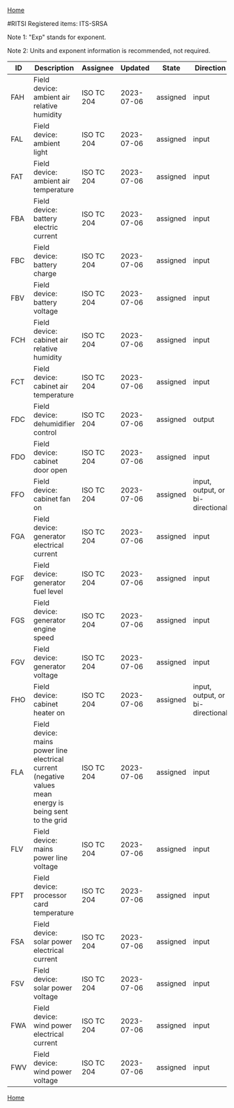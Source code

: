 [Home](readme.md)

#RITSI Registered items: ITS-SRSA

Note 1: "Exp" stands for exponent.

Note 2: Units and exponent information is recommended, not required.


|ID |Description                           |Assignee  |Updated   |State   |Direction| Units  |Exp|Imprecision|
|---|--------------------------------------|----------|----------|--------|---------|--------|---|-----------|
|FAH|Field device: ambient air relative humidity|ISO TC 204|2023-07-06|assigned|input|Percent|-1 |       <100|
|FAL|Field device: ambient light           |ISO TC 204|2023-07-06|assigned|input    |Unitless|0  |         NA|
|FAT|Field device: ambient air temperature |ISO TC 204|2023-07-06|assigned|input    |Celsius |-2 |       <100|
|FBA|Field device: battery electric current|ISO TC 204|2023-07-06|assigned|input    |Amperes |-2 |       <100|
|FBC|Field device: battery charge          |ISO TC 204|2023-07-06|assigned|input    |Percent |-1 |       <100|
|FBV|Field device: battery voltage         |ISO TC 204|2023-07-06|assigned|input    |Volts   |-2 |       <100|
|FCH|Field device: cabinet air relative humidity|ISO TC 204|2023-07-06|assigned|input|Percent|-1 |       <100|
|FCT|Field device: cabinet air temperature |ISO TC 204|2023-07-06|assigned|input    |Celsius |-2 |       <100|
|FDC|Field device: dehumidifier control    |ISO TC 204|2023-07-06|assigned|output   |Boolean |0  |          0|
|FDO|Field device: cabinet door open       |ISO TC 204|2023-07-06|assigned|input    |Boolean |0  |          0|
|FFO|Field device: cabinet fan on          |ISO TC 204|2023-07-06|assigned|input, output, or bi-directional|Boolean |0  |          0|
|FGA|Field device: generator electrical current|ISO TC 204|2023-07-06|assigned|input|Amperes |-2 |       <100|
|FGF|Field device: generator fuel level    |ISO TC 204|2023-07-06|assigned|input    |Percent |-1 |       <100|
|FGS|Field device: generator engine speed  |ISO TC 204|2023-07-06|assigned|input    |RPM     |0  |       <100|
|FGV|Field device: generator voltage       |ISO TC 204|2023-07-06|assigned|input    |Volts   |-2 |       <100|
|FHO|Field device: cabinet heater on       |ISO TC 204|2023-07-06|assigned|input, output, or bi-directional|Boolean |0  |          0|
|FLA|Field device: mains power line electrical current (negative values mean energy is being sent to the grid|ISO TC 204|2023-07-06|assigned|input|Amperes|-2|<100|
|FLV|Field device: mains power line voltage|ISO TC 204|2023-07-06|assigned|input    |Volts |-2 |       <100|
|FPT|Field device: processor card temperature|ISO TC 204|2023-07-06|assigned|input  |Celsius   |-2 |       <100|
|FSA|Field device: solar power electrical current|ISO TC 204|2023-07-06|assigned|input|Amperes|-2|       <100|
|FSV|Field device: solar power voltage     |ISO TC 204|2023-07-06|assigned|input    |Volts |-2 |       <100|
|FWA|Field device: wind power electrical current|ISO TC 204|2023-07-06|assigned|input|Amperes|-2 |       <100|
|FWV|Field device: wind power voltage      |ISO TC 204|2023-07-06|assigned|input    |Volts |-2 |       <100|


[Home](readme.md)
